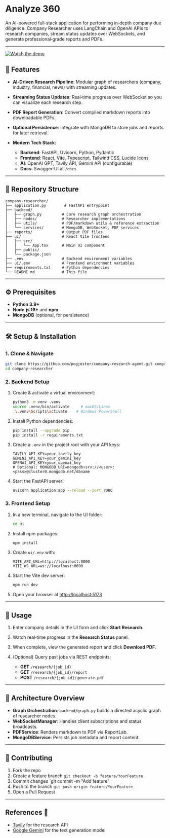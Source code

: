 # Analyze 360
An AI-powered full‑stack application for performing in‑depth company due diligence. Company Researcher uses LangChain and OpenAI APIs to research companies, stream status updates over WebSockets, and generate professional‑grade reports and PDFs.

---
[![Watch the demo](https://via.placeholder.com/800x450.png?text=Click+to+Watch+Demo)](https://drive.google.com/file/d/1A7Q88craIzqvsxvRODxQsbJtKz1WTVj_/view?usp=sharing)


## 🚀 Features

* **AI‑Driven Research Pipeline**: Modular graph of researchers (company, industry, financial, news) with streaming updates.
* **Streaming Status Updates**: Real‑time progress over WebSocket so you can visualize each research step.
* **PDF Report Generation**: Convert compiled markdown reports into downloadable PDFs.
* **Optional Persistence**: Integrate with MongoDB to store jobs and reports for later retrieval.
* **Modern Tech Stack**:

  * **Backend**: FastAPI, Uvicorn, Python, Pydantic
  * **Frontend**: React, Vite, Typescript, Tailwind CSS, Lucide Icons
  * **AI**: OpenAI GPT, Tavily API, Gemini API (configurable)
  * **Docs**: Swagger‑UI at `/docs`

---

## 📂 Repository Structure

```
company-researcher/
├── application.py        # FastAPI entrypoint
├── backend/
│   ├── graph.py         # Core research graph orchestration
│   ├── nodes/           # Researcher implementations
│   ├── utils/           # PDF/markdown utils & reference extraction
│   └── services/        # MongoDB, WebSocket, PDF services
├── reports/             # Output PDF files
├── ui/                  # React Vite frontend
│   ├── src/
│   │   └── App.tsx      # Main UI component
│   ├── public/
│   └── package.json
├── .env                 # Backend environment variables
├── ui/.env              # Frontend environment variables
├── requirements.txt     # Python dependencies
└── README.md            # This file
```

---

## ⚙️ Prerequisites

* **Python 3.9+**
* **Node.js 16+** and **npm**
* **MongoDB** (optional, for persistence)

---

## 🛠️ Setup & Installation

### 1. Clone & Navigate

```bash
git clone https://github.com/pogjester/company-research-agent.git company-researcher
cd company-researcher
```

### 2. Backend Setup

1. Create & activate a virtual environment:

   ```bash
   python3 -m venv .venv
   source .venv/bin/activate     # macOS/Linux
   .\.venv\Scripts\activate    # Windows PowerShell
   ```

2. Install Python dependencies:

   ```bash
   pip install --upgrade pip
   pip install -r requirements.txt
   ```

3. Create a `.env` in the project root with your API keys:

   ```dotenv
   TAVILY_API_KEY=your_tavily_key
   GEMINI_API_KEY=your_gemini_key
   OPENAI_API_KEY=your_openai_key
   # Optional: MONGODB_URI=mongodb+srv://<user>:<pass>@cluster0.mongodb.net/dbname
   ```

4. Start the FastAPI server:

   ```bash
   uvicorn application:app --reload --port 8000
   ```

### 3. Frontend Setup

1. In a new terminal, navigate to the UI folder:

   ```bash
   cd ui
   ```
2. Install npm packages:

   ```bash
   npm install
   ```
3. Create `ui/.env` with:

   ```dotenv
   VITE_API_URL=http://localhost:8000
   VITE_WS_URL=ws://localhost:8000
   ```
4. Start the Vite dev server:

   ```bash
   npm run dev
   ```
5. Open your browser at [http://localhost:5173](http://localhost:5173)

---

## 🚀 Usage

1. Enter company details in the UI form and click **Start Research**.
2. Watch real‑time progress in the **Research Status** panel.
3. When complete, view the generated report and click **Download PDF**.
4. (Optional) Query past jobs via REST endpoints:

   * **GET** `/research/{job_id}`
   * **GET** `/research/{job_id}/report`
   * **POST** `/research/{job_id}/generate-pdf`

---

## 🧩 Architecture Overview

* **Graph Orchestration**: `backend/graph.py` builds a directed acyclic graph of researcher nodes.
* **WebSocketManager**: Handles client subscriptions and status broadcasts.
* **PDFService**: Renders markdown to PDF via ReportLab.
* **MongoDBService**: Persists job metadata and report content.

---

## 🙌 Contributing

1. Fork the repo
2. Create a feature branch `git checkout -b feature/YourFeature`
3. Commit changes \`git commit -m "Add feature"
4. Push to the branch `git push origin feature/YourFeature`
5. Open a Pull Request

---
## References 🙏

- [Tavily](https://tavily.com/) for the research API
- [Google Gemini](https://cloud.google.com/vertex-ai/docs/generative-ai/model-reference/gemini) for the text generation model

